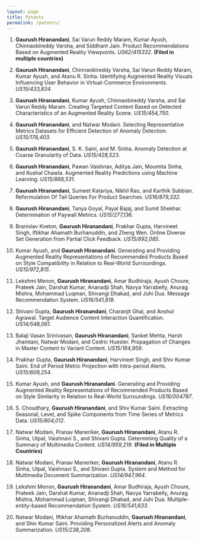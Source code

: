 ```yaml
---
layout: page
title: Patents
permalink: /patents/
---
```


1. **Gaurush Hiranandani**, Sai Varun Reddy Maram, Kumar Ayush, Chinnaobireddy Varsha, and Siddhant Jain. Product Recommendations Based on Augmented Reality Viewpoints. *US62/415332*. **(Filed in multiple countries)**

2. **Gaurush Hiranandani**, Chinnaobireddy Varsha, Sai Varun Reddy Maram, Kumar Ayush, and Atanu R. Sinha. Identifying Augmented Reality Visuals Influencing User Behavior in Virtual-Commerce Environments. *US15/433,834*.

3. **Gaurush Hiranandani**, Kumar Ayush, Chinnaobireddy Varsha, and Sai Varun Reddy Maram. Creating Targeted Content Based on Detected Characteristics of an Augmented Reality Scene. *US15/454,750*.

4. **Gaurush Hiranandani**, and Natwar Modani. Selecting Representative Metrics Datasets for Efficient Detection of Anomaly Detection. *US15/178,403*.

5. **Gaurush Hiranandani**, S. K. Saini, and M. Sinha. Anomaly Detection at Coarse Granularity of Data. *US15/428,523*.

6. **Gaurush Hiranandani**, Pawan Vaishnav, Aditya Jain, Moumita Sinha, and Kushal Chawla. Augmented Reality Predictions using Machine Learning. *US15/868,531*.

7. **Gaurush Hiranandani**, Sumeet Katariya, Nikhil Rao, and Karthik Subbian. Reformulation Of Tail Queries For Product Searches. *US16/879,332*.

8. **Gaurush Hiranandani**, Tanya Goyal, Payal Bajaj, and Sumit Shekhar. Determination of Paywall Metrics. *US15/277,136*.

9. Branislav Kveton, **Gaurush Hiranandani**, Prakhar Gupta, Harvineet Singh, Iftikhar Ahamath Burhanuddin, and Zheng Wen. Online Diverse Set Generation from Partial Click Feedback. *US15/892,085*.

10. Kumar Ayush, and **Gaurush Hiranandani**. Generating and Providing Augmented Reality Representations of Recommended Products Based on Style Compatibility in Relation to Real-World Surroundings. *US15/972,815*.

11. Lekshmi Menon, **Gaurush Hiranandani**, Amar Budhiraja, Ayush Choure, Prateek Jain, Darshat Kumar, Ananadji Shah, Navya Yarrabelly, Anurag Mishra, Mohammad Luqman, Shivangi Dhakad, and Juhi Dua. Message Recommendation System. *US16/541,818*.

12. Shivani Gupta, **Gaurush Hiranandani**, Charanjit Ghai, and Anshul Agrawal. Target Audience Content Interaction Quantification. *US14/548,061*.

13. Balaji Vasan Srinivasan, **Gaurush Hiranandani**, Sanket Mehta, Harsh Jhamtani, Natwar Modani, and Cedric Huesler. Propagation of Changes in Master Content to Variant Content. *US15/184,959*.

14. Prakhar Gupta, **Gaurush Hiranandani**, Harvineet Singh, and Shiv Kumar Saini. End of Period Metric Projection with Intra-period Alerts. *US15/609,254*.

15. Kumar Ayush, and **Gaurush Hiranandani**. Generating and Providing Augmented Reality Representations of Recommended Products Based on Style Similarity in Relation to Real-World Surroundings. *US16/004787*.

16. S. Choudhary, **Gaurush Hiranandani**, and Shiv Kumar Saini. Extracting Seasonal, Level, and Spike Components from Time Series of Metrics Data. *US15/804,012*.

17. Natwar Modani, Pranav Maneriker, **Gaurush Hiranandani**, Atanu R. Sinha, Utpal, Vaishnavi S., and Shivani Gupta. Determining Quality of a Summary of Multimedia Content. *US14/959,219*. **(Filed in Multiple Countries)**

18. Natwar Modani, Pranav Maneriker, **Gaurush Hiranandani**, Atanu R. Sinha, Utpal, Vaishnavi S., and Shivani Gupta. System and Method for Multimedia Document Summarization. *US14/947,964*.

19. Lekshmi Menon, **Gaurush Hiranandani**, Amar Budhiraja, Ayush Choure, Prateek Jain, Darshat Kumar, Ananadji Shah, Navya Yarrabelly, Anurag Mishra, Mohammad Luqman, Shivangi Dhakad, and Juhi Dua. Multiple-entity-based Recommendation System. *US16/541,633*.

20. Natwar Modani, Iftikhar Ahamath Burhanuddin, **Gaurush Hiranandani**, and Shiv Kumar Saini. Providing Personalized Alerts and Anomaly Summarization. *US15/238,208*.
